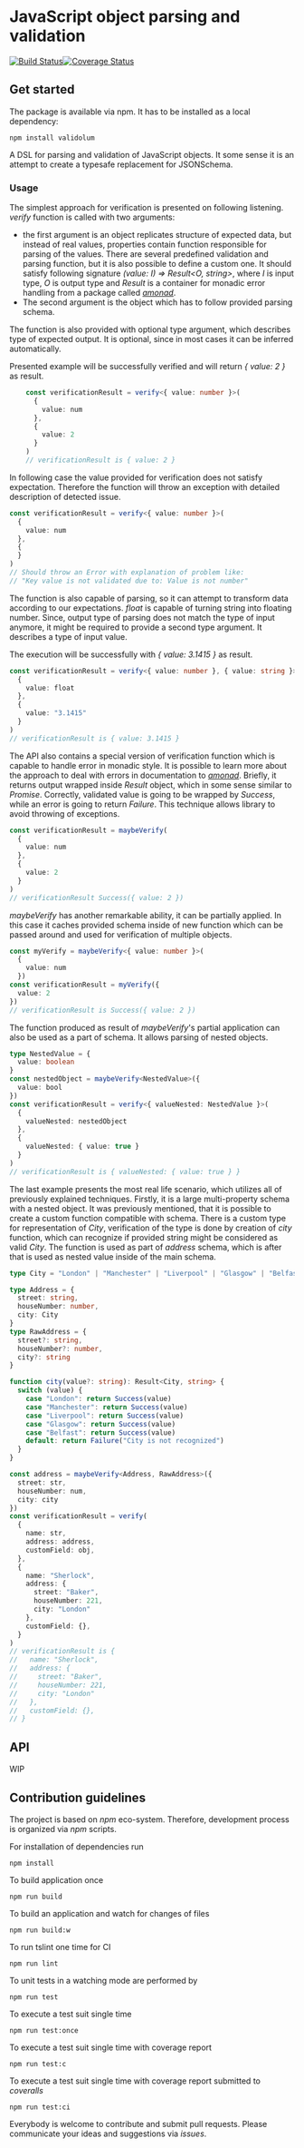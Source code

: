 # JavaScript object parsing and validation
[![Build Status](https://travis-ci.org/AIRTucha/path2ct.svg?branch=master)](https://travis-ci.org/AIRTucha/validolum)[![Coverage Status](https://coveralls.io/repos/github/AIRTucha/path2ct/badge.svg?branch=master)](https://coveralls.io/github/AIRTucha/validolum?branch=master)
## Get started 

The package is available via npm. It has to be installed as a local dependency:

    npm install validolum

A DSL for parsing and validation of JavaScript objects. It some sense it is an attempt to create a typesafe replacement for JSONSchema.

### Usage

The simplest approach for verification is presented on following listening. *verify* function is called with two arguments:

 * the first argument is an object replicates structure of expected data, but instead of real values, properties contain function responsible for parsing of the values. There are several predefined validation and parsing function, but it is also possible to define a custom one. It should satisfy following signature *(value: I) => Result<O, string>*, where *I* is input type, *O* is output type and *Result* is a container for monadic error handling from a package called *[amonad](npmjs.com/package/amonad)*. 
 * The second argument is the object which has to follow provided parsing schema. 

 The function is also provided with optional type argument, which describes type of expected output. It is optional, since in most cases it can be inferred automatically.

 Presented example will be successfully verified and will return *{ value: 2 }* as result.

```typescript
    const verificationResult = verify<{ value: number }>(
      {
        value: num
      },
      {
        value: 2
      }
    )
    // verificationResult is { value: 2 }
```

In following case the value provided for verification does not satisfy expectation. Therefore the function will throw an exception with detailed description of detected issue.

```typescript
const verificationResult = verify<{ value: number }>(
  {
    value: num
  },
  {
  }
)
// Should throw an Error with explanation of problem like:
// "Key value is not validated due to: Value is not number"
```

The function is also capable of parsing, so it can attempt to transform data according to our expectations. *float* is capable of turning string into floating number. Since, output type of parsing does not match the type of input anymore, it might be required to provide a second type argument. It describes a type of input value.

The execution will be successfully with *{ value: 3.1415 }* as result.

```typescript
const verificationResult = verify<{ value: number }, { value: string }>(
  {
    value: float
  },
  {
    value: "3.1415"
  }
)
// verificationResult is { value: 3.1415 }
```

The API also contains a special version of verification function which is capable to handle error in monadic style. It is possible to learn more about the approach to deal with errors in documentation to *[amonad](npmjs.com/package/amonad)*. Briefly, it returns output wrapped inside *Result* object, which in some sense similar to *Promise*. Correctly, validated value is going to be wrapped by *Success*, while an error is going to return *Failure*. This technique allows library to avoid throwing of exceptions.

```typescript
const verificationResult = maybeVerify(
  {
    value: num
  },
  {
    value: 2
  }
)
// verificationResult Success({ value: 2 })
```

*maybeVerify* has another remarkable ability, it can be partially applied. In this case it caches provided schema inside of new function which can be passed around and used for verification of multiple objects.

```typescript
const myVerify = maybeVerify<{ value: number }>(
  {
    value: num
  })
const verificationResult = myVerify({
  value: 2
})
// verificationResult is Success({ value: 2 })
```

The function produced as result of *maybeVerify*'s partial application can also be used as a part of schema. It allows parsing of nested objects.

```typescript
type NestedValue = {
  value: boolean
}
const nestedObject = maybeVerify<NestedValue>({
  value: bool
})
const verificationResult = verify<{ valueNested: NestedValue }>(
  {
    valueNested: nestedObject
  },
  {
    valueNested: { value: true }
  }
)
// verificationResult is { valueNested: { value: true } }
```

The last example presents the most real life scenario, which utilizes all of previously explained techniques. Firstly, it is a large multi-property schema with a nested object. It was previously mentioned, that it is possible to create a custom function compatible with schema. There is a custom type for representation of *City*, verification of the type is done by creation of *city* function, which can recognize if provided string might be considered as valid *City*. The function is used as part of *address* schema, which is after that is used as nested value inside of the main schema.

```typescript
type City = "London" | "Manchester" | "Liverpool" | "Glasgow" | "Belfast"

type Address = {
  street: string,
  houseNumber: number,
  city: City
}
type RawAddress = {
  street?: string,
  houseNumber?: number,
  city?: string
}

function city(value?: string): Result<City, string> {
  switch (value) {
    case "London": return Success(value)
    case "Manchester": return Success(value)
    case "Liverpool": return Success(value)
    case "Glasgow": return Success(value)
    case "Belfast": return Success(value)
    default: return Failure("City is not recognized")
  }
}

const address = maybeVerify<Address, RawAddress>({
  street: str,
  houseNumber: num,
  city: city
})
const verificationResult = verify(
  {
    name: str,
    address: address,
    customField: obj,
  },
  {
    name: "Sherlock",
    address: {
      street: "Baker",
      houseNumber: 221,
      city: "London"
    },
    customField: {},
  }
)
// verificationResult is {
//   name: "Sherlock",
//   address: {
//     street: "Baker",
//     houseNumber: 221,
//     city: "London"
//   },
//   customField: {},
// }

```

## API

WIP

## Contribution guidelines

The project is based on *npm* eco-system. Therefore, development process is organized via *npm* scripts.

For installation of dependencies run

    npm install

To build application once

    npm run build

To build an application and watch for changes of files

    npm run build:w

To run tslint one time for CI

    npm run lint

To unit tests in a watching mode are performed by 

    npm run test
    
To execute a test suit single time

    npm run test:once

To execute a test suit single time with coverage report

    npm run test:c

To execute a test suit single time with coverage report submitted to *coveralls*

    npm run test:ci

Everybody is welcome to contribute and submit pull requests. Please communicate your ideas and suggestions via *issues*.